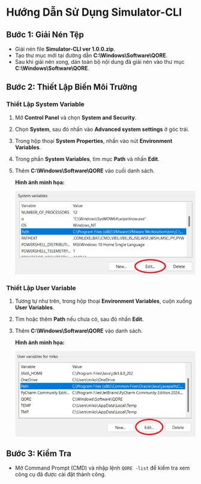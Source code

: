 
# Hướng Dẫn Sử Dụng Simulator-CLI

## Bước 1: Giải Nén Tệp
- Giải nén file **Simulator-CLI ver 1.0.0.zip**.
- Tạo thư mục mới tại đường dẫn **C:\Windows\Software\QORE**.
- Sau khi giải nén xong, dán toàn bộ nội dung đã giải nén vào thư mục **C:\Windows\Software\QORE**.

## Bước 2: Thiết Lập Biến Môi Trường

### Thiết Lập System Variable
1. Mở **Control Panel** và chọn **System and Security**.
2. Chọn **System**, sau đó nhấn vào **Advanced system settings** ở góc trái.
3. Trong hộp thoại **System Properties**, nhấn vào nút **Environment Variables**.
4. Trong phần **System Variables**, tìm mục **Path** và nhấn **Edit**.
5. Thêm **C:\Windows\Software\QORE** vào cuối danh sách.

   **Hình ảnh minh họa:**

   ![Thiết lập System Variable](https://github.com/Nyakkon/Simulator-CLI/blob/main/Document/Resources/image_path_system_variable.png)

### Thiết Lập User Variable
1. Tương tự như trên, trong hộp thoại **Environment Variables**, cuộn xuống **User Variables**.
2. Tìm hoặc thêm **Path** nếu chưa có, sau đó nhấn **Edit**.
3. Thêm **C:\Windows\Software\QORE** vào danh sách.

   **Hình ảnh minh họa:**

   ![Thiết lập User Variable](https://github.com/Nyakkon/Simulator-CLI/blob/main/Document/Resources/image_path_user_variable.png)

## Bước 3: Kiểm Tra

- Mở Command Prompt (CMD) và nhập lệnh `QORE -list` để kiểm tra xem công cụ đã được cài đặt thành công.
